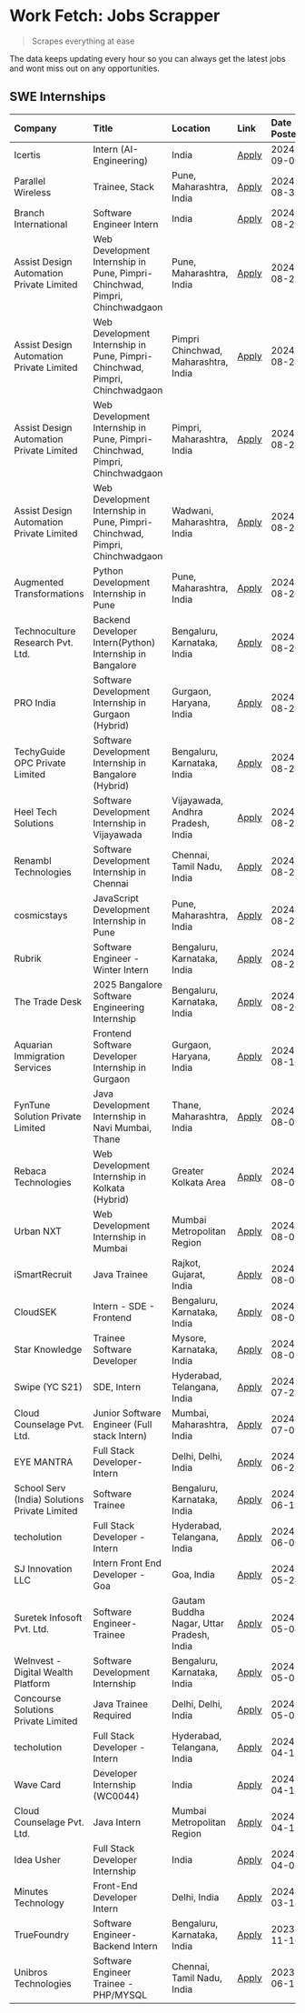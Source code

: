 # Work Fetch: Jobs Scrapper
> Scrapes everything at ease

The data keeps updating every hour so you can always get the latest jobs and wont miss out on any opportunities.

## SWE Internships
<!--START_SECTION:workfetch-->
| Company                                       | Title                                                                       | Location                                  | Link                                                                                                                                                                                                                                                                                                                     | Date Posted   |
|:----------------------------------------------|:----------------------------------------------------------------------------|:------------------------------------------|:-------------------------------------------------------------------------------------------------------------------------------------------------------------------------------------------------------------------------------------------------------------------------------------------------------------------------|:--------------|
| Icertis                                       | Intern (AI- Engineering)                                                    | India                                     | [Apply](https://in.linkedin.com/jobs/view/intern-ai-engineering-at-icertis-4019326656?position=49&pageNum=0&refId=Jpr5FrVXV%2BJjx9Ok8THAUQ%3D%3D&trackingId=kg7G0wEbYZ55YT%2B569ecww%3D%3D&trk=public_jobs_jserp-result_search-card)                                                                                     | 2024-09-06    |
| Parallel Wireless                             | Trainee, Stack                                                              | Pune, Maharashtra, India                  | [Apply](https://in.linkedin.com/jobs/view/trainee-stack-at-parallel-wireless-3905689841?position=48&pageNum=0&refId=Jpr5FrVXV%2BJjx9Ok8THAUQ%3D%3D&trackingId=CLJbSv%2FyGwGq19hlNMPfkg%3D%3D&trk=public_jobs_jserp-result_search-card)                                                                                   | 2024-08-31    |
| Branch International                          | Software Engineer Intern                                                    | India                                     | [Apply](https://in.linkedin.com/jobs/view/software-engineer-intern-at-branch-international-3360513601?position=32&pageNum=0&refId=Jpr5FrVXV%2BJjx9Ok8THAUQ%3D%3D&trackingId=5QMeez0E0ez3ydgM7tnq2g%3D%3D&trk=public_jobs_jserp-result_search-card)                                                                       | 2024-08-29    |
| Assist Design Automation Private Limited      | Web Development Internship in Pune, Pimpri-Chinchwad, Pimpri, Chinchwadgaon | Pune, Maharashtra, India                  | [Apply](https://in.linkedin.com/jobs/view/web-development-internship-in-pune-pimpri-chinchwad-pimpri-chinchwadgaon-at-assist-design-automation-private-limited-4010147193?position=14&pageNum=0&refId=Jpr5FrVXV%2BJjx9Ok8THAUQ%3D%3D&trackingId=gztuhVPPmFBxGDtRVEMjRw%3D%3D&trk=public_jobs_jserp-result_search-card)   | 2024-08-28    |
| Assist Design Automation Private Limited      | Web Development Internship in Pune, Pimpri-Chinchwad, Pimpri, Chinchwadgaon | Pimpri Chinchwad, Maharashtra, India      | [Apply](https://in.linkedin.com/jobs/view/web-development-internship-in-pune-pimpri-chinchwad-pimpri-chinchwadgaon-at-assist-design-automation-private-limited-4010142653?position=18&pageNum=0&refId=Jpr5FrVXV%2BJjx9Ok8THAUQ%3D%3D&trackingId=IYjn3essio7yHmKIHW62%2Bg%3D%3D&trk=public_jobs_jserp-result_search-card) | 2024-08-28    |
| Assist Design Automation Private Limited      | Web Development Internship in Pune, Pimpri-Chinchwad, Pimpri, Chinchwadgaon | Pimpri, Maharashtra, India                | [Apply](https://in.linkedin.com/jobs/view/web-development-internship-in-pune-pimpri-chinchwad-pimpri-chinchwadgaon-at-assist-design-automation-private-limited-4010143533?position=41&pageNum=0&refId=Jpr5FrVXV%2BJjx9Ok8THAUQ%3D%3D&trackingId=cVvI%2Fz3TbCjSKGSVtdyhAg%3D%3D&trk=public_jobs_jserp-result_search-card) | 2024-08-28    |
| Assist Design Automation Private Limited      | Web Development Internship in Pune, Pimpri-Chinchwad, Pimpri, Chinchwadgaon | Wadwani, Maharashtra, India               | [Apply](https://in.linkedin.com/jobs/view/web-development-internship-in-pune-pimpri-chinchwad-pimpri-chinchwadgaon-at-assist-design-automation-private-limited-4010146266?position=46&pageNum=0&refId=Jpr5FrVXV%2BJjx9Ok8THAUQ%3D%3D&trackingId=bvFvFEzpdnl1e%2FghANtVAw%3D%3D&trk=public_jobs_jserp-result_search-card) | 2024-08-28    |
| Augmented Transformations                     | Python Development Internship in Pune                                       | Pune, Maharashtra, India                  | [Apply](https://in.linkedin.com/jobs/view/python-development-internship-in-pune-at-augmented-transformations-4010741884?position=23&pageNum=0&refId=Jpr5FrVXV%2BJjx9Ok8THAUQ%3D%3D&trackingId=%2Faqtp5qqs0KELvtFVzsCBw%3D%3D&trk=public_jobs_jserp-result_search-card)                                                   | 2024-08-26    |
| Technoculture Research Pvt. Ltd.              | Backend Developer Intern(Python) Internship in Bangalore                    | Bengaluru, Karnataka, India               | [Apply](https://in.linkedin.com/jobs/view/backend-developer-intern-python-internship-in-bangalore-at-technoculture-research-pvt-ltd-4010744714?position=47&pageNum=0&refId=Jpr5FrVXV%2BJjx9Ok8THAUQ%3D%3D&trackingId=RvbxgnTQjsks7f2npluCSw%3D%3D&trk=public_jobs_jserp-result_search-card)                              | 2024-08-26    |
| PRO India                                     | Software Development Internship in Gurgaon (Hybrid)                         | Gurgaon, Haryana, India                   | [Apply](https://in.linkedin.com/jobs/view/software-development-internship-in-gurgaon-hybrid-at-pro-india-4009587664?position=34&pageNum=0&refId=Jpr5FrVXV%2BJjx9Ok8THAUQ%3D%3D&trackingId=AYKxf1QKrYRCALT7Ovjxyg%3D%3D&trk=public_jobs_jserp-result_search-card)                                                         | 2024-08-24    |
| TechyGuide OPC Private Limited                | Software Development Internship in Bangalore (Hybrid)                       | Bengaluru, Karnataka, India               | [Apply](https://in.linkedin.com/jobs/view/software-development-internship-in-bangalore-hybrid-at-techyguide-opc-private-limited-4009591646?position=38&pageNum=0&refId=Jpr5FrVXV%2BJjx9Ok8THAUQ%3D%3D&trackingId=BHh1%2Bsib9GqsCsu1YY2%2Fxw%3D%3D&trk=public_jobs_jserp-result_search-card)                              | 2024-08-24    |
| Heel Tech Solutions                           | Software Development Internship in Vijayawada                               | Vijayawada, Andhra Pradesh, India         | [Apply](https://in.linkedin.com/jobs/view/software-development-internship-in-vijayawada-at-heel-tech-solutions-4007906692?position=24&pageNum=0&refId=Jpr5FrVXV%2BJjx9Ok8THAUQ%3D%3D&trackingId=euP7Qi99kDe0swYJiz0E%2BA%3D%3D&trk=public_jobs_jserp-result_search-card)                                                 | 2024-08-22    |
| Renambl Technologies                          | Software Development Internship in Chennai                                  | Chennai, Tamil Nadu, India                | [Apply](https://in.linkedin.com/jobs/view/software-development-internship-in-chennai-at-renambl-technologies-4007910299?position=27&pageNum=0&refId=Jpr5FrVXV%2BJjx9Ok8THAUQ%3D%3D&trackingId=9ST%2F1fuv8gShsIZodHfaTQ%3D%3D&trk=public_jobs_jserp-result_search-card)                                                   | 2024-08-22    |
| cosmicstays                                   | JavaScript Development Internship in Pune                                   | Pune, Maharashtra, India                  | [Apply](https://in.linkedin.com/jobs/view/javascript-development-internship-in-pune-at-cosmicstays-4007904825?position=42&pageNum=0&refId=Jpr5FrVXV%2BJjx9Ok8THAUQ%3D%3D&trackingId=ljHq0JmZryYUFQI73miHvA%3D%3D&trk=public_jobs_jserp-result_search-card)                                                               | 2024-08-22    |
| Rubrik                                        | Software Engineer - Winter Intern                                           | Bengaluru, Karnataka, India               | [Apply](https://in.linkedin.com/jobs/view/software-engineer-winter-intern-at-rubrik-4006567784?position=6&pageNum=0&refId=Jpr5FrVXV%2BJjx9Ok8THAUQ%3D%3D&trackingId=M%2F3BbIifVce3PqU93g762g%3D%3D&trk=public_jobs_jserp-result_search-card)                                                                             | 2024-08-21    |
| The Trade Desk                                | 2025 Bangalore Software Engineering Internship                              | Bengaluru, Karnataka, India               | [Apply](https://in.linkedin.com/jobs/view/2025-bangalore-software-engineering-internship-at-the-trade-desk-3987456531?position=4&pageNum=0&refId=Jpr5FrVXV%2BJjx9Ok8THAUQ%3D%3D&trackingId=VymWNPpNdvSba8zsj85aOQ%3D%3D&trk=public_jobs_jserp-result_search-card)                                                        | 2024-08-20    |
| Aquarian Immigration Services                 | Frontend Software Developer Internship in Gurgaon                           | Gurgaon, Haryana, India                   | [Apply](https://in.linkedin.com/jobs/view/frontend-software-developer-internship-in-gurgaon-at-aquarian-immigration-services-4003119832?position=55&pageNum=0&refId=Jpr5FrVXV%2BJjx9Ok8THAUQ%3D%3D&trackingId=50VzAjLSFhqauNjm7msmwA%3D%3D&trk=public_jobs_jserp-result_search-card)                                     | 2024-08-16    |
| FynTune Solution Private Limited              | Java Development Internship in Navi Mumbai, Thane                           | Thane, Maharashtra, India                 | [Apply](https://in.linkedin.com/jobs/view/java-development-internship-in-navi-mumbai-thane-at-fyntune-solution-private-limited-3997619285?position=11&pageNum=0&refId=Jpr5FrVXV%2BJjx9Ok8THAUQ%3D%3D&trackingId=Xpd1EomGtD5wfBtrlwBWiw%3D%3D&trk=public_jobs_jserp-result_search-card)                                   | 2024-08-09    |
| Rebaca Technologies                           | Web Development Internship in Kolkata (Hybrid)                              | Greater Kolkata Area                      | [Apply](https://in.linkedin.com/jobs/view/web-development-internship-in-kolkata-hybrid-at-rebaca-technologies-3997621369?position=31&pageNum=0&refId=Jpr5FrVXV%2BJjx9Ok8THAUQ%3D%3D&trackingId=oZEWwYgfwiwA%2FKL2TRb9vg%3D%3D&trk=public_jobs_jserp-result_search-card)                                                  | 2024-08-09    |
| Urban NXT                                     | Web Development Internship in Mumbai                                        | Mumbai Metropolitan Region                | [Apply](https://in.linkedin.com/jobs/view/web-development-internship-in-mumbai-at-urban-nxt-3995561641?position=57&pageNum=0&refId=Jpr5FrVXV%2BJjx9Ok8THAUQ%3D%3D&trackingId=GjKjJced%2FttrxWuFtfPjBQ%3D%3D&trk=public_jobs_jserp-result_search-card)                                                                    | 2024-08-07    |
| iSmartRecruit                                 | Java Trainee                                                                | Rajkot, Gujarat, India                    | [Apply](https://in.linkedin.com/jobs/view/java-trainee-at-ismartrecruit-3992301825?position=25&pageNum=0&refId=Jpr5FrVXV%2BJjx9Ok8THAUQ%3D%3D&trackingId=Pel6nYeCYYbrP%2BwZwaREug%3D%3D&trk=public_jobs_jserp-result_search-card)                                                                                        | 2024-08-06    |
| CloudSEK                                      | Intern - SDE - Frontend                                                     | Bengaluru, Karnataka, India               | [Apply](https://in.linkedin.com/jobs/view/intern-sde-frontend-at-cloudsek-3991574495?position=16&pageNum=0&refId=Jpr5FrVXV%2BJjx9Ok8THAUQ%3D%3D&trackingId=LO9riYFN4%2FLNINVhD3IEaA%3D%3D&trk=public_jobs_jserp-result_search-card)                                                                                      | 2024-08-02    |
| Star Knowledge                                | Trainee Software Developer                                                  | Mysore, Karnataka, India                  | [Apply](https://in.linkedin.com/jobs/view/trainee-software-developer-at-star-knowledge-3991516161?position=50&pageNum=0&refId=Jpr5FrVXV%2BJjx9Ok8THAUQ%3D%3D&trackingId=3iGSCgCOBSN9Y%2FlDDL2ljw%3D%3D&trk=public_jobs_jserp-result_search-card)                                                                         | 2024-08-02    |
| Swipe (YC S21)                                | SDE, Intern                                                                 | Hyderabad, Telangana, India               | [Apply](https://in.linkedin.com/jobs/view/sde-intern-at-swipe-yc-s21-3980368092?position=53&pageNum=0&refId=Jpr5FrVXV%2BJjx9Ok8THAUQ%3D%3D&trackingId=nSKgUKnA5klG9Pm7MPDFwQ%3D%3D&trk=public_jobs_jserp-result_search-card)                                                                                             | 2024-07-22    |
| Cloud Counselage Pvt. Ltd.                    | Junior Software Engineer (Full stack Intern)                                | Mumbai, Maharashtra, India                | [Apply](https://in.linkedin.com/jobs/view/junior-software-engineer-full-stack-intern-at-cloud-counselage-pvt-ltd-3967725851?position=12&pageNum=0&refId=Jpr5FrVXV%2BJjx9Ok8THAUQ%3D%3D&trackingId=ZxKP%2Bn5xajkaH0ciOSCNRA%3D%3D&trk=public_jobs_jserp-result_search-card)                                               | 2024-07-09    |
| EYE MANTRA                                    | Full Stack Developer- Intern                                                | Delhi, Delhi, India                       | [Apply](https://in.linkedin.com/jobs/view/full-stack-developer-intern-at-eye-mantra-3960988037?position=44&pageNum=0&refId=Jpr5FrVXV%2BJjx9Ok8THAUQ%3D%3D&trackingId=j92pwnOKGAP4Eu5%2BcJVwEw%3D%3D&trk=public_jobs_jserp-result_search-card)                                                                            | 2024-06-28    |
| School Serv (India) Solutions Private Limited | Software Trainee                                                            | Bengaluru, Karnataka, India               | [Apply](https://in.linkedin.com/jobs/view/software-trainee-at-school-serv-india-solutions-private-limited-3953917603?position=20&pageNum=0&refId=Jpr5FrVXV%2BJjx9Ok8THAUQ%3D%3D&trackingId=ZuPTrF%2FDrBGgSGNmQpYAnw%3D%3D&trk=public_jobs_jserp-result_search-card)                                                      | 2024-06-19    |
| techolution                                   | Full Stack Developer - Intern                                               | Hyderabad, Telangana, India               | [Apply](https://in.linkedin.com/jobs/view/full-stack-developer-intern-at-techolution-3947911862?position=51&pageNum=0&refId=Jpr5FrVXV%2BJjx9Ok8THAUQ%3D%3D&trackingId=mrzgy9ucqfHuWYMt8dOT5A%3D%3D&trk=public_jobs_jserp-result_search-card)                                                                             | 2024-06-06    |
| SJ Innovation LLC                             | Intern Front End Developer - Goa                                            | Goa, India                                | [Apply](https://in.linkedin.com/jobs/view/intern-front-end-developer-goa-at-sj-innovation-llc-3931678611?position=8&pageNum=0&refId=Jpr5FrVXV%2BJjx9Ok8THAUQ%3D%3D&trackingId=Tz7AhWBIt10NZzX2dI5rYw%3D%3D&trk=public_jobs_jserp-result_search-card)                                                                     | 2024-05-24    |
| Suretek Infosoft Pvt. Ltd.                    | Software Engineer-Trainee                                                   | Gautam Buddha Nagar, Uttar Pradesh, India | [Apply](https://in.linkedin.com/jobs/view/software-engineer-trainee-at-suretek-infosoft-pvt-ltd-3916999948?position=35&pageNum=0&refId=Jpr5FrVXV%2BJjx9Ok8THAUQ%3D%3D&trackingId=LeALrxAdZUxVKFDJ0sC3lg%3D%3D&trk=public_jobs_jserp-result_search-card)                                                                  | 2024-05-04    |
| WeInvest - Digital Wealth Platform            | Software Development Internship                                             | Bengaluru, Karnataka, India               | [Apply](https://in.linkedin.com/jobs/view/software-development-internship-at-weinvest-digital-wealth-platform-3912867225?position=2&pageNum=0&refId=Jpr5FrVXV%2BJjx9Ok8THAUQ%3D%3D&trackingId=NSN%2FgQ45G%2B6BA9y%2BjU7uqA%3D%3D&trk=public_jobs_jserp-result_search-card)                                               | 2024-05-01    |
| Concourse Solutions Private Limited           | Java Trainee Required                                                       | Delhi, Delhi, India                       | [Apply](https://in.linkedin.com/jobs/view/java-trainee-required-at-concourse-solutions-private-limited-3912869388?position=7&pageNum=0&refId=Jpr5FrVXV%2BJjx9Ok8THAUQ%3D%3D&trackingId=hdhZfeafRtA1nsnSuK0pzw%3D%3D&trk=public_jobs_jserp-result_search-card)                                                            | 2024-05-01    |
| techolution                                   | Full Stack Developer - Intern                                               | Hyderabad, Telangana, India               | [Apply](https://in.linkedin.com/jobs/view/full-stack-developer-intern-at-techolution-3904814977?position=56&pageNum=0&refId=Jpr5FrVXV%2BJjx9Ok8THAUQ%3D%3D&trackingId=l2WTqdl%2B2IpHD1DBSUJ%2Ffg%3D%3D&trk=public_jobs_jserp-result_search-card)                                                                         | 2024-04-18    |
| Wave Card                                     | Developer Internship (WC0044)                                               | India                                     | [Apply](https://in.linkedin.com/jobs/view/developer-internship-wc0044-at-wave-card-3900079966?position=59&pageNum=0&refId=Jpr5FrVXV%2BJjx9Ok8THAUQ%3D%3D&trackingId=eGp2dAiQen1Ppmx8Et4Rew%3D%3D&trk=public_jobs_jserp-result_search-card)                                                                               | 2024-04-15    |
| Cloud Counselage Pvt. Ltd.                    | Java Intern                                                                 | Mumbai Metropolitan Region                | [Apply](https://in.linkedin.com/jobs/view/java-intern-at-cloud-counselage-pvt-ltd-3896025667?position=37&pageNum=0&refId=Jpr5FrVXV%2BJjx9Ok8THAUQ%3D%3D&trackingId=oK0Z7O4imqB5bE3BlQdPnw%3D%3D&trk=public_jobs_jserp-result_search-card)                                                                                | 2024-04-12    |
| Idea Usher                                    | Full Stack Developer Internship                                             | India                                     | [Apply](https://in.linkedin.com/jobs/view/full-stack-developer-internship-at-idea-usher-3879565540?position=21&pageNum=0&refId=Jpr5FrVXV%2BJjx9Ok8THAUQ%3D%3D&trackingId=YphM4MDh%2BNitwWPnQFvcWA%3D%3D&trk=public_jobs_jserp-result_search-card)                                                                        | 2024-04-01    |
| Minutes Technology                            | Front-End Developer Intern                                                  | Delhi, India                              | [Apply](https://in.linkedin.com/jobs/view/front-end-developer-intern-at-minutes-technology-3853712549?position=17&pageNum=0&refId=Jpr5FrVXV%2BJjx9Ok8THAUQ%3D%3D&trackingId=XsBhTkYs%2Bkz9ujcf9y2vBw%3D%3D&trk=public_jobs_jserp-result_search-card)                                                                     | 2024-03-14    |
| TrueFoundry                                   | Software Engineer-Backend Intern                                            | Bengaluru, Karnataka, India               | [Apply](https://in.linkedin.com/jobs/view/software-engineer-backend-intern-at-truefoundry-3779508170?position=39&pageNum=0&refId=Jpr5FrVXV%2BJjx9Ok8THAUQ%3D%3D&trackingId=umPzNeq5EsArdwMSziWP%2Fw%3D%3D&trk=public_jobs_jserp-result_search-card)                                                                      | 2023-11-10    |
| Unibros Technologies                          | Software Engineer Trainee - PHP/MYSQL                                       | Chennai, Tamil Nadu, India                | [Apply](https://in.linkedin.com/jobs/view/software-engineer-trainee-php-mysql-at-unibros-technologies-3656599241?position=45&pageNum=0&refId=Jpr5FrVXV%2BJjx9Ok8THAUQ%3D%3D&trackingId=rDmjG918pEUsRVxCJbkAIw%3D%3D&trk=public_jobs_jserp-result_search-card)                                                            | 2023-06-12    |
<!--END_SECTION:workfetch-->
